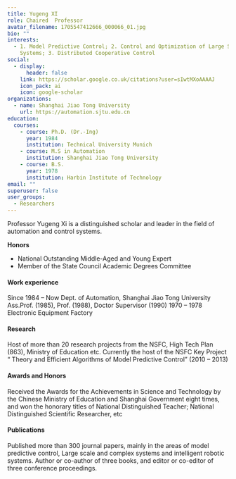 ```yaml
---
title: Yugeng XI
role: Chaired  Professor
avatar_filename: 1705547412666_000066_01.jpg
bio: ""
interests:
  - 1. Model Predictive Control; 2. Control and Optimization of Large Scale
    Systems; 3. Distributed Cooperative Control
social:
  - display:
      header: false
    link: https://scholar.google.co.uk/citations?user=sIwtMXoAAAAJ
    icon_pack: ai
    icon: google-scholar
organizations:
  - name: Shanghai Jiao Tong University
    url: https://automation.sjtu.edu.cn
education:
  courses:
    - course: Ph.D. (Dr.-Ing)
      year: 1984
      institution: Technical University Munich
    - course: M.S in Automation
      institution: Shanghai Jiao Tong University
    - course: B.S.
      year: 1978
      institution: Harbin Institute of Technology
email: ""
superuser: false
user_groups:
  - Researchers
---
```




Professor Yugeng Xi is a distinguished scholar and leader in the field of automation and control systems.  


**Honors**



* National Outstanding Middle-Aged and Young Expert
* Member of the State Council Academic Degrees Committee



#### Work experience

Since 1984 – Now Dept. of Automation, Shanghai Jiao Tong University
Ass.Prof. (1985), Prof. (1988), Doctor Supervisor (1990)
1970 – 1978 Electronic Equipment Factory




#### Research

Host of more than 20 research projects from the NSFC, High Tech Plan (863), Ministry
of Education etc. Currently the host of the NSFC Key Project “ Theory and Efficient
Algorithms of Model Predictive Control” (2010 – 2013)




#### Awards and Honors

Received the Awards for the Achievements in Science and Technology by the Chinese
Ministry of Education and Shanghai Government eight times, and won the honorary
titles of National Distinguished Teacher; National Distinguished Scientific Researcher, etc




#### Publications

Published more than 300 journal papers, mainly in the areas of model predictive control,
Large scale and complex systems and intelligent robotic systems. Author or co-author
of three books, and editor or co-editor of three conference proceedings.
